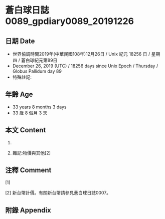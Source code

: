 # 蒼白球日誌0089_gpdiary0089_20191226 #

## 日期 Date ##

* 世界協調時間2019年(中華民國108年)12月26日 / Unix 紀元 18256 日 / 星期四 / 蒼白球紀元第89日
* December 26, 2019 (UTC) / 18256 days since Unix Epoch / Thursday / Globus Pallidum day 89
* 特殊註記:

## 年齡 Age ##

* 33 years 8 months 3 days
* 33 歲 8 個月 3 天

## 本文 Content ##

1. 

    
2. 雜記:物價與其他[2]

    

## 注釋 Comment ##

[1] 


[2] 新台幣計價。有關新台幣請參見蒼白球日誌0007。



## 附錄 Appendix ##

